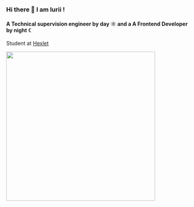 ### Hi there 👋 I am Iurii ! 

#### A Technical supervision engineer by day ☼ and a A Frontend Developer by night ☾

Student at [Hexlet](https://ru.hexlet.io/u/matisse)

<p align="left">
  <img src="https://github-readme-stats.vercel.app/api?username=marininiurii&show_icons=true&theme=bear" width="400"> 
</p>
